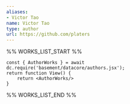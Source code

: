 ```yaml
---
aliases:
- Victor Tao
name: Victor Tao
type: author
url: https://github.com/platers
---
```



%% WORKS_LIST_START %%

```datacorejsx
const { AuthorWorks } = await dc.require('basement/datacore/authors.jsx');
return function View() {
    return <AuthorWorks/>
}
```
%% WORKS_LIST_END %%